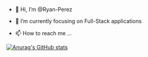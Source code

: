- 👋 Hi, I’m @Ryan-Perez
- 🌱 I’m currently focusing on Full-Stack applications

- 📫 How to reach me ...

[![Anurag's GitHub stats](https://github-readme-stats.vercel.app/api?Ryan-Perez=anuraghazra)](https://github.com/anuraghazra/github-readme-stats)
